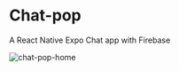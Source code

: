# Chat-pop
A React Native Expo Chat app with Firebase



  ![chat-pop-home](https://github.com/user-attachments/assets/e99c7ccb-30c6-4b2b-8734-68ce04a019ca)
